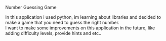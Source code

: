 Number Guessing Game

In this application i used python, im learning about libraries and decided to make a game that you need to guess the right number.
<br>
I want to make some improvements on this application in the future, like adding difficulty levels, provide hints and etc..
